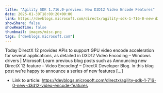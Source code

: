 ```yaml
---
title: "Agility SDK 1.716.0-preview: New D3D12 Video Encode Features"
date: 2025-01-30T18:00:20+00:00
link: https://devblogs.microsoft.com/directx/agility-sdk-1-716-0-new-d3d12-video-encode-features
showShare: false
showReadTime: false
thumbnail: images/misc.png
tags: ["devblogs.microsoft.com"]
---
```

Today DirectX 12 provides APIs to support GPU video encode acceleration for several applications, as detailed in D3D12 Video Encoding – Windows drivers | Microsoft Learn previous blog posts such as Announcing new DirectX 12 feature – Video Encoding! – DirectX Developer Blog. In this blog post we’re happy to announce a series of new features […]

- Link to article: https://devblogs.microsoft.com/directx/agility-sdk-1-716-0-new-d3d12-video-encode-features